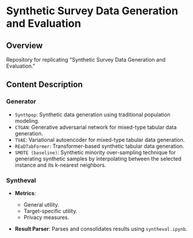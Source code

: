# Synthetic Survey Data Generation and Evaluation

## Overview
Repository for replicating "Synthetic Survey Data Generation and Evaluation."

## Content Description

### Generator
- `Synthpop`: Synthetic data generation using traditional population modeling.
- `CTGAN`: Generative adversarial network for mixed-type tabular data generation.
- `TVAE`: Variational autoencoder for mixed-type tabular data generation.
- `REaDTabFormer`: Transformer-based synthetic tabular data generation.
- `SMOTE (baseline)`: Synthetic minority over-sampling technique for generating synthetic samples by interpolating between the selected instance and its k-nearest neighbors.

### Syntheval
- **Metrics**: 
  - General utility.
  - Target-specific utility.
  - Privacy measures.

- **Result Parser**: Parses and consolidates results using `syntheval.ipynb`.
